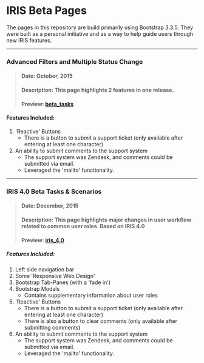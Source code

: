 # IRIS Beta Pages

The pages in this repository are build primarily using Bootstrap 3.3.5. They were built as a personal initiative and as a way to help guide users through new IRIS features. 

___
### Advanced Filters and Multiple Status Change
> #### Date: October, 2015
> #### Description: This page highlights 2 features in one release.
> #### Preview: [beta_tasks](https://dejai.github.io/iris_bros/beta/betaTasks.html)
#### Features Included:
   1. 'Reactive' Buttons
       * There is a button to submit a support ticket (only available after entering at least one character)
   2. An ability to submit comments to the support system
       * The support system was Zendesk, and comments could be submitted via email. 
       * Leveraged the 'mailto' functionality.

---
### IRIS 4.0 Beta Tasks & Scenarios
> #### Date: December, 2015
> #### Description: This page highlights major changes in user workflow related to common user roles. Based on IRIS 4.0
> #### Preview: [iris_4.0](https://dejai.github.io/iris_bros/beta/iris_4.0.html)
##### Features Included:
   1. Left side navigation bar
   1. Some 'Responsive Web Design'
   2. Bootstrap Tab-Panes (with a 'fade in')
   3. Bootstrap Modals
       * Contains supplementary information about user roles
   4. 'Reactive' Buttons
       * There is a button to submit a support ticket (only available after entering at least one character)
       * There is also a button to clear comments (only available after submitting comments)
   5. An ability to submit comments to the support system
       * The support system was Zendesk, and comments could be submitted via email. 
       * Leveraged the 'mailto' functionality.
